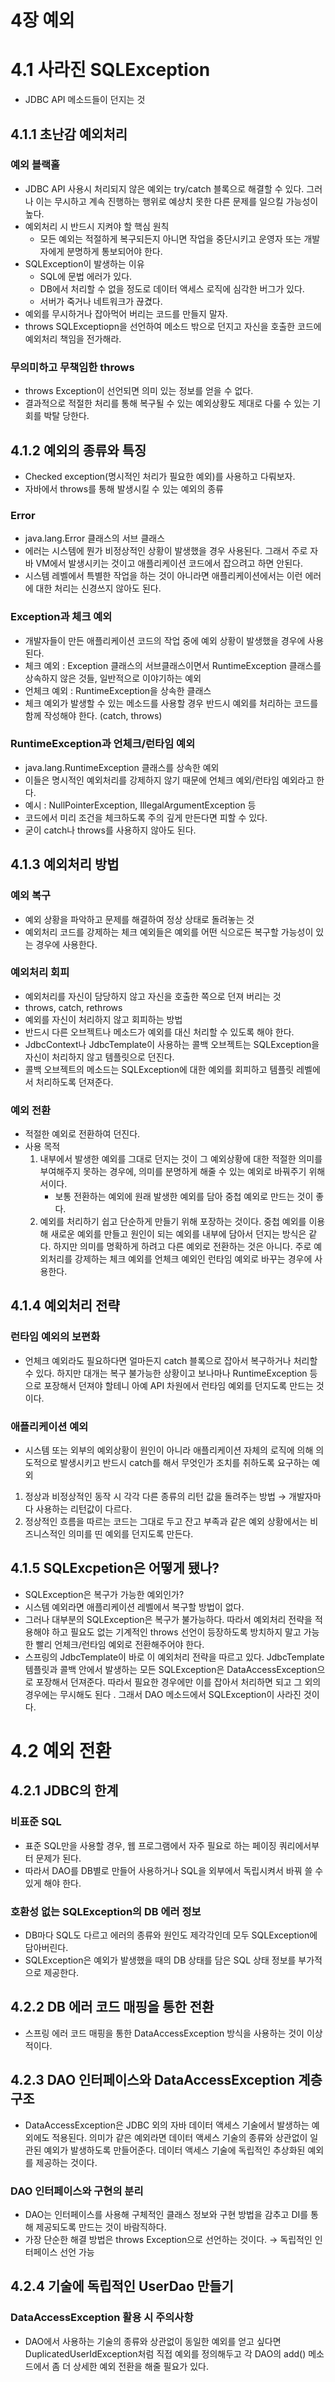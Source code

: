 # 4장 예외

# 4.1 사라진 SQLException

- JDBC API 메소드들이 던지는 것

## 4.1.1 초난감 예외처리

### 예외 블랙홀

- JDBC API 사용시 처리되지 않은 예외는 try/catch 블록으로 해결할 수 있다. 그러나 이는 무시하고 계속 진행하는 행위로 예상치 못한 다른 문제를 일으킬 가능성이 높다.
- 예외처리 시 반드시 지켜야 할 핵심 원칙
    - 모든 예외는 적절하게 복구되든지 아니면 작업을 중단시키고 운영자 또는 개발자에게 분명하게 통보되어야 한다.
- SQLException이 발생하는 이유
    - SQL에 문법 에러가 있다.
    - DB에서 처리할 수 없을 정도로 데이터 액세스 로직에 심각한 버그가 있다.
    - 서버가 죽거나 네트워크가 끊겼다.
- 예외를 무시하거나 잡아먹어 버리는 코드를 만들지 말자.
- throws SQLExceptiopn을 선언하여 메소드 밖으로 던지고 자신을 호출한 코드에 예외처리 책임을 전가해라.

### 무의미하고 무책임한 throws

- throws Exception이 선언되면 의미 있는 정보를 얻을 수 없다.
- 결과적으로 적절한 처리를 통해 복구될 수 있는 예외상황도 제대로 다룰 수 있는 기회를 박탈 당한다.

## 4.1.2 예외의 종류와 특징

- Checked exception(명시적인 처리가 필요한 예외)를 사용하고 다뤄보자.
- 자바에서 throws를 통해 발생시킬 수 있는 예외의 종류

### Error

- java.lang.Error 클래스의 서브 클래스
- 에러는 시스템에 뭔가 비정상적인 상황이 발생했을 경우 사용된다. 그래서 주로 자바 VM에서 발생시키는 것이고 애플리케이션 코드에서 잡으려고 하면 안된다.
- 시스템 레벨에서 특별한 작업을 하는 것이 아니라면 애플리케이션에서는 이런 에러에 대한 처리는 신경쓰지 않아도 된다.

### Exception과 체크 예외

- 개발자들이 만든 애플리케이션 코드의 작업 중에 예외 상황이 발생했을 경우에 사용된다.
- 체크 예외 : Exception 클래스의 서브클래스이면서 RuntimeException 클래스를 상속하지 않은 것들, 일반적으로 이야기하는 예외
- 언체크 예외 : RuntimeException을 상속한 클래스
- 체크 예외가 발생할 수 있는 메소드를 사용할 경우 반드시 예외를 처리하는 코드를 함께 작성해야 한다. (catch, throws)

### RuntimeException과 언체크/런타임 예외

- java.lang.RuntimeException 클래스를 상속한 예외
- 이들은 명시적인 예외처리를 강제하지 않기 때문에 언체크 예외/런타임 예외라고 한다.
- 예시 : NullPointerException, IllegalArgumentException 등
- 코드에서 미리 조건을 체크하도록 주의 깊게 만든다면 피할 수 있다.
- 굳이 catch나 throws를 사용하지 않아도 된다.

## 4.1.3 예외처리 방법

### 예외 복구

- 예외 상황을 파악하고 문제를 해결하여 정상 상태로 돌려놓는 것
- 예외처리 코드를 강제하는 체크 예외들은 예외를 어떤 식으로든 복구할 가능성이 있는 경우에 사용한다.

### 예외처리 회피

- 예외처리를 자신이 담당하지 않고 자신을 호출한 쪽으로 던져 버리는 것
- throws, catch, rethrows
- 예외를 자신이 처리하지 않고 회피하는 방법
- 반드시 다른 오브젝트나 메소드가 예외를 대신 처리할 수 있도록 해야 한다.
- JdbcContext나 JdbcTemplate이 사용하는 콜백 오브젝트는  SQLException을 자신이 처리하지 않고 템플릿으로 던진다.
- 콜백 오브젝트의 메소드는 SQLException에 대한 예외를 회피하고 템플릿 레벨에서 처리하도록 던져준다.

### 예외 전환

- 적절한 예외로 전환하여 던진다.
- 사용 목적
    1. 내부에서 발생한 예외를 그대로 던지는 것이 그 예외상황에 대한 적절한 의미를 부여해주지 못하는 경우에, 의미를 분명하게 해줄 수 있는 예외로 바꿔주기 위해서이다.
        - 보통 전환하는 예외에 원래 발생한 예외를 담아 중첩 예외로 만드는 것이 좋다.
    2. 예외를 처리하기 쉽고 단순하게 만들기 위해 포장하는 것이다. 중첩 예외를 이용해 새로운 예외를 만들고 원인이 되는 예외를 내부에 담아서 던지는 방식은 같다. 하지만 의미를 명확하게 하려고 다른 예외로 전환하는 것은 아니다. 주로 예외처리를 강제하는 체크 예외를 언체크 예외인 런타임 예외로 바꾸는 경우에 사용한다.

## 4.1.4 예외처리 전략

### 런타임 예외의 보편화

- 언체크 예외라도 필요하다면 얼마든지 catch 블록으로 잡아서 복구하거나 처리할 수 있다. 하지만 대개는 복구 불가능한 상황이고 보나마나 RuntimeException 등으로 포장해서 던져야 할테니 아예 API 차원에서 런타임 예외를 던지도록 만드는 것이다.

### 애플리케이션 예외

- 시스템 또는 외부의 예외상황이 원인이 아니라 애플리케이션 자체의 로직에 의해 의도적으로 발생시키고 반드시 catch를 해서 무엇인가 조치를 취하도록 요구하는 예외
1. 정상과 비정상적인 동작 시 각각 다른 종류의 리턴 값을 돌려주는 방법 → 개발자마다 사용하는 리턴값이 다르다.
2. 정상적인 흐름을 따르는 코드는 그대로 두고 잔고 부족과 같은 예외 상황에서는 비즈니스적인 의미를 띤 예외를 던지도록 만든다.

## 4.1.5 SQLExcpetion은 어떻게 됐나?

- SQLException은 복구가 가능한 예외인가?
- 시스템 예외라면 애플리케이션 레벨에서 복구할 방법이 없다.
- 그러나 대부분의 SQLException은 복구가 불가능하다. 따라서 예외처리 전략을 적용해야 하고 필요도 없는 기계적인 throws 선언이 등장하도록 방치하지 말고 가능한 빨리 언체크/런타임 예외로 전환해주어야 한다.
- 스프링의 JdbcTemplate이 바로 이 예외처리 전략을 따르고 있다. JdbcTemplate 템플릿과 콜백 안에서 발생하는 모든 SQLException은 DataAccessException으로 포장해서 던져준다. 따라서 필요한 경우에만 이를 잡아서 처리하면 되고 그 외의 경우에는 무시해도 된다 . 그래서 DAO 메소드에서 SQLException이 사라진 것이다.

# 4.2 예외 전환

## 4.2.1 JDBC의 한계

### 비표준 SQL

- 표준 SQL만을 사용할 경우, 웹 프로그램에서 자주 필요로 하는 페이징 쿼리에서부터 문제가 된다.
- 따라서 DAO를 DB별로 만들어 사용하거나 SQL을 외부에서 독립시켜서 바꿔 쓸 수 있게 해야 한다.

### 호환성 없는 SQLException의 DB 에러 정보

- DB마다 SQL도 다르고 에러의 종류와 원인도 제각각인데 모두 SQLException에 담아버린다.
- SQLException은 예외가 발생했을 때의 DB 상태를 담은 SQL 상태 정보를 부가적으로 제공한다.

## 4.2.2 DB 에러 코드 매핑을 통한 전환

- 스프링 에러 코드 매핑을 통한 DataAccessException 방식을 사용하는 것이 이상적이다.

## 4.2.3 DAO 인터페이스와 DataAccessException 계층구조

- DataAccessException은 JDBC 외의 자바 데이터 액세스 기술에서 발생하는 예외에도 적용된다. 의미가 같은 예외라면 데이터 액세스 기술의 종류와 상관없이 일관된 예외가 발생하도록 만들어준다. 데이터 액세스 기술에 독립적인 추상화된 예외를 제공하는 것이다.

### DAO 인터페이스와 구현의 분리

- DAO는 인터페이스를 사용해 구체적인 클래스 정보와 구현 방법을 감추고 DI를 통해 제공되도록 만드는 것이 바람직하다.
- 가장 단순한 해결 방법은 throws Exception으로 선언하는 것이다. → 독립적인 인터페이스 선언 가능

## 4.2.4 기술에 독립적인 UserDao 만들기

### DataAccessException 활용 시 주의사항

- DAO에서 사용하는 기술의 종류와 상관없이 동일한 예외를 얻고 싶다면 DuplicatedUserIdException처럼 직접 예외를 정의해두고 각 DAO의 add() 메소드에서 좀 더 상세한 예외 전환을 해줄 필요가 있다.
